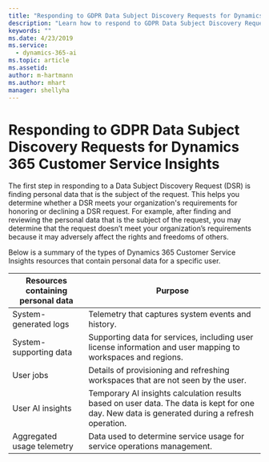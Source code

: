 ```yaml
---
title: "Responding to GDPR Data Subject Discovery Requests for Dynamics 365 Customer Service Insights"
description: "Learn how to respond​ to GDPR Data Subject Discovery Requests for Dynamics 365 Customer Service Insights."
keywords: ""
ms.date: 4/23/2019
ms.service:
  - dynamics-365-ai
ms.topic: article
ms.assetid: 
author: m-hartmann
ms.author: mhart
manager: shellyha
---
```


# Responding to GDPR Data Subject Discovery Requests for Dynamics 365 Customer Service Insights

The first step in responding to a Data Subject Discovery Request (DSR) is finding personal data that is the subject of the request. This helps you determine whether a DSR meets your organization's requirements for honoring or declining a DSR request. For example, after finding and reviewing the personal data that is the subject of the request, you may determine that the request doesn’t meet your organization’s requirements because it may adversely affect the rights and freedoms of others.

Below is a summary of the types of Dynamics 365 Customer Service Insights resources that contain personal data for a specific user.

Resources containing personal data | Purpose
---------------------------------- | -------
System-generated logs | Telemetry that captures system events and history.
System-supporting data | Supporting data for services, including user license information and user mapping to workspaces and regions.
User jobs | Details of provisioning and refreshing workspaces that are not seen by the user.
User AI insights | Temporary AI insights calculation results based on user data. The data is kept for one day. New data is generated during a refresh operation.
Aggregated usage telemetry | Data used to determine service usage for service operations management.